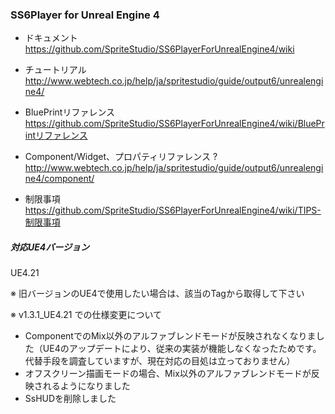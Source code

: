 ### SS6Player for Unreal Engine 4

- ドキュメント  
https://github.com/SpriteStudio/SS6PlayerForUnrealEngine4/wiki

- チュートリアル  
http://www.webtech.co.jp/help/ja/spritestudio/guide/output6/unrealengine4/

- BluePrintリファレンス  
https://github.com/SpriteStudio/SS6PlayerForUnrealEngine4/wiki/BluePrintリファレンス

- Component/Widget、プロパティリファレンス ?
http://www.webtech.co.jp/help/ja/spritestudio/guide/output6/unrealengine4/component/

- 制限事項  
https://github.com/SpriteStudio/SS6PlayerForUnrealEngine4/wiki/TIPS-制限事項


##### 対応UE4バージョン
UE4.21

※ 旧バージョンのUE4で使用したい場合は、該当のTagから取得して下さい

※ v1.3.1_UE4.21 での仕様変更について
- ComponentでのMix以外のアルファブレンドモードが反映されなくなりました（UE4のアップデートにより、従来の実装が機能しなくなったためです。代替手段を調査していますが、現在対応の目処は立っておりません）
- オフスクリーン描画モードの場合、Mix以外のアルファブレンドモードが反映されるようになりました
- SsHUDを削除しました

